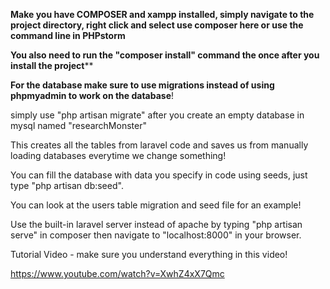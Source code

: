 **Make you have COMPOSER and xampp installed, simply navigate to the project directory, right click and select use composer here or use the command line in PHPstorm**

**You also need to run the "composer install" command the once after you install the project****

**For the database make sure to use migrations instead of using phpmyadmin to work on the database**!

simply use "php artisan migrate" after you create an empty database in mysql named "researchMonster"

This creates all the tables from laravel code and saves us from manually loading databases everytime we change something!

You can fill the database with data you specify in code using seeds, just type "php artisan db:seed".

You can look at the users table migration and seed file for an example!

Use the built-in laravel server instead of apache by typing "php artisan serve" in composer then navigate to "localhost:8000" in your browser.


Tutorial Video - make sure you understand everything in this video!

https://www.youtube.com/watch?v=XwhZ4xX7Qmc